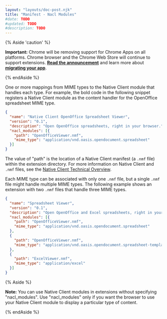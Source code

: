 ```yaml
---
layout: "layouts/doc-post.njk"
title: "Manifest - Nacl Modules"
#date: TODO
#updated: TODO
#description: TODO
---
```


{% Aside 'caution' %}

**Important:** Chrome will be removing support for Chrome Apps on all platforms. Chrome browser and
the Chrome Web Store will continue to support extensions. [**Read the announcement**][1] and learn
more about [**migrating your app**][2].

{% endAside %}

One or more mappings from MIME types to the Native Client module that handles each type. For
example, the bold code in the following snippet registers a Native Client module as the content
handler for the OpenOffice spreadsheet MIME type.

```json
{
  "name": "Native Client OpenOffice Spreadsheet Viewer",
  "version": "0.1",
  "description": "Open OpenOffice spreadsheets, right in your browser.",
  "nacl_modules": [{
    "path": "OpenOfficeViewer.nmf",
    "mime_type": "application/vnd.oasis.opendocument.spreadsheet"
  }]
}
```

The value of "path" is the location of a Native Client manifest (a `.nmf` file) within the extension
directory. For more information on Native Client and `.nmf` files, see the [Native Client Technical
Overview][3].

Each MIME type can be associated with only one `.nmf` file, but a single `.nmf` file might handle
multiple MIME types. The following example shows an extension with two `.nmf` files that handle
three MIME types.

```json
{
  "name": "Spreadsheet Viewer",
  "version": "0.1",
  "description": "Open OpenOffice and Excel spreadsheets, right in your browser.",
  "nacl_modules": [{
    "path": "OpenOfficeViewer.nmf",
    "mime_type": "application/vnd.oasis.opendocument.spreadsheet"
  },
  {
    "path": "OpenOfficeViewer.nmf",
    "mime_type": "application/vnd.oasis.opendocument.spreadsheet-template"
  },
  {
    "path": "ExcelViewer.nmf",
    "mime_type": "application/excel"
  }]
}
```

{% Aside %}

**Note:** You can use Native Client modules in extensions without specifying "nacl_modules". Use
"nacl_modules" only if you want the browser to use your Native Client module to display a particular
type of content.

{% endAside %}

[1]: https://blog.chromium.org/2020/01/moving-forward-from-chrome-apps.html
[2]: /apps/migration
[3]: /native-client/overview?csw=1
